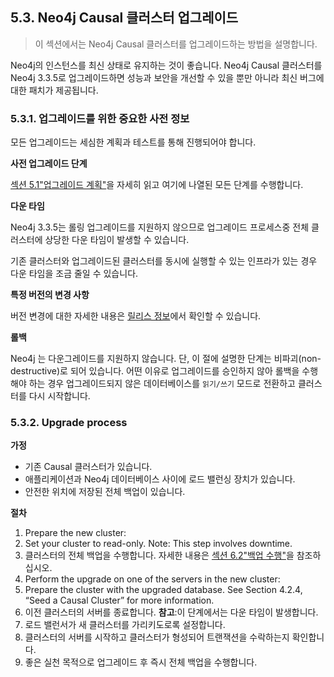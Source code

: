 ## 5.3. Neo4j Causal 클러스터 업그레이드

> 이 섹션에서는 Neo4j Causal 클러스터를 업그레이드하는 방법을 설명합니다.

Neo4j의 인스턴스를 최신 상태로 유지하는 것이 좋습니다. Neo4j Causal 클러스터를 Neo4j 3.3.5로 업그레이드하면 성능과 보안을 개선할 수 있을 뿐만 아니라 최신 버그에 대한 패치가 제공됩니다.

### 5.3.1. 업그레이드를 위한 중요한 사전 정보

모든 업그레이드는 세심한 계획과 테스트를 통해 진행되어야 합니다.

**사전 업그레이드 단계**

[섹션 5.1"업그레이드 계획"](upgrade-planning.md)을 자세히 읽고 여기에 나열된 모든 단계를 수행합니다.

**다운 타임**

Neo4j 3.3.5는 롤링 업그레이드를 지원하지 않으므로 업그레이드 프로세스중 전체 클러스터에 상당한 다운 타임이 발생할 수 있습니다.

기존 클러스터와 업그레이드된 클러스터를 동시에 실행할 수 있는 인프라가 있는 경우 다운 타임을 조금 줄일 수 있습니다.

**특정 버전의 변경 사항**

버전 변경에 대한 자세한 내용은 [릴리스 정보](https://neo4j.com/release-notes)에서 확인할 수 있습니다.

**롤백**

Neo4j 는 다운그레이드를 지원하지 않습니다. 단, 이 절에 설명한 단계는 비파괴(non-destructive)로 되어 있습니다. 어떤 이유로 업그레이드를 승인하지 않아 롤백을 수행해야 하는 경우 업그레이드되지 않은 데이터베이스를 `읽기/쓰기` 모드로 전환하고 클러스터를 다시 시작합니다.

### 5.3.2. Upgrade process

**가정**

- 기존 Causal 클러스터가 있습니다.
- 애플리케이션과 Neo4j 데이터베이스 사이에 로드 밸런싱 장치가 있습니다.
- 안전한 위치에 저장된 전체 백업이 있습니다.

**절차**

1. Prepare the new cluster:
2. Set your cluster to read-only. Note: This step involves downtime. 
3. 클러스터의 전체 백업을 수행합니다. 자세한 내용은 [섹션 6.2"백업 수행"](../backup/perform-backup.md)을 참조하십시오.
4. Perform the upgrade on one of the servers in the new cluster:
5. Prepare the cluster with the upgraded database. See Section 4.2.4, “Seed a Causal Cluster” for more information. 
6. 이전 클러스터의 서버를 종료합니다. **참고**:이 단계에서는 다운 타임이 발생합니다.
7. 로드 밸런서가 새 클러스터를 가리키도로록 설정합니다.
8. 클러스터의 서버를 시작하고 클러스터가 형성되어 트랜잭션을 수락하는지 확인합니다.
9. 좋은 실천 목적으로 업그레이드 후 즉시 전체 백업을 수행합니다.
